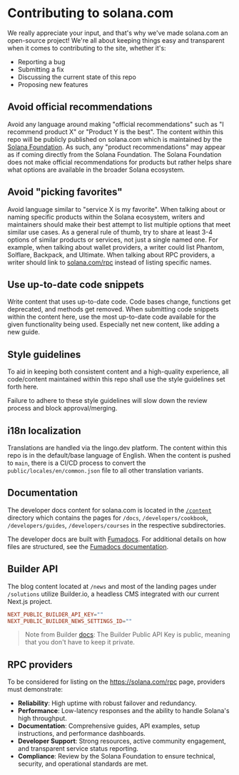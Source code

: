# Contributing to solana.com

We really appreciate your input, and that's why we've made solana.com an
open-source project! We're all about keeping things easy and transparent when it
comes to contributing to the site, whether it's:

- Reporting a bug
- Submitting a fix
- Discussing the current state of this repo
- Proposing new features

## Avoid official recommendations

Avoid any language around making "official recommendations" such as "I recommend
product X" or "Product Y is the best". The content within this repo will be
publicly published on solana.com which is maintained by the
[Solana Foundation](https://solana.org). As such, any "product recommendations"
may appear as if coming directly from the Solana Foundation. The Solana
Foundation does not make official recommendations for products but rather helps
share what options are available in the broader Solana ecosystem.

## Avoid "picking favorites"

Avoid language similar to "service X is my favorite". When talking about or
naming specific products within the Solana ecosystem, writers and maintainers
should make their best attempt to list multiple options that meet similar use
cases. As a general rule of thumb, try to share at least 3-4 options of similar
products or services, not just a single named one. For example, when talking
about wallet providers, a writer could list Phantom, Solflare, Backpack, and
Ultimate. When talking about RPC providers, a writer should link to
[solana.com/rpc](https://solana.com/rpc) instead of listing specific names.

## Use up-to-date code snippets

Write content that uses up-to-date code. Code bases change, functions get
deprecated, and methods get removed. When submitting code snippets within the
content here, use the most up-to-date code available for the given functionality
being used. Especially net new content, like adding a new guide.

## Style guidelines

To aid in keeping both consistent content and a high-quality experience, all
code/content maintained within this repo shall use the style guidelines set
forth here.

Failure to adhere to these style guidelines will slow down the review process
and block approval/merging.

## i18n localization

Translations are handled via the lingo.dev platform. The content within this
repo is in the default/base language of English. When the content is pushed to
`main`, there is a CI/CD process to convert the `public/locales/en/common.json`
file to all other translation variants.

## Documentation

The developer docs content for solana.com is located in the
[`/content`](/content) directory which contains the pages for `/docs`,
`/developers/cookbook`, `/developers/guides`, `/developers/courses` in the
respective subdirectories.

The developer docs are built with [Fumadocs](https://fumadocs.vercel.app/). For
additional details on how files are structured, see the
[Fumadocs documentation](https://fumadocs.vercel.app/docs/headless/page-conventions#overview).

## Builder API

The blog content located at `/news` and most of the landing pages under
`/solutions` utilize Builder.io, a headless CMS integrated with our current
Next.js project.

```conf
NEXT_PUBLIC_BUILDER_API_KEY=""
NEXT_PUBLIC_BUILDER_NEWS_SETTINGS_ID=""
```

> Note from Builder [docs](https://www.builder.io/c/docs/using-your-api-key):
> The Builder Public API Key is public, meaning that you don't have to keep it
> private.

## RPC providers

To be considered for listing on the https://solana.com/rpc page, providers must
demonstrate:

- **Reliability**: High uptime with robust failover and redundancy.
- **Performance**: Low-latency responses and the ability to handle Solana's high
  throughput.
- **Documentation**: Comprehensive guides, API examples, setup instructions, and
  performance dashboards.
- **Developer Support**: Strong resources, active community engagement, and
  transparent service status reporting.
- **Compliance**: Review by the Solana Foundation to ensure technical, security,
  and operational standards are met.
